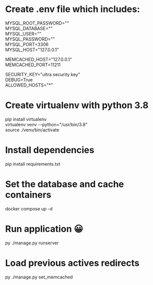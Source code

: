 # Create .env file which includes:

MYSQL_ROOT_PASSWORD=""\
MYSQL_DATABASE=""\
MYSQL_USER=""\
MYSQL_PASSWORD=""\
MYSQL_PORT=3306\
MYSQL_HOST="127.0.0.1"

MEMCACHED_HOST="127.0.0.1"\
MEMCACHED_PORT=11211

SECURITY_KEY="ultra security key"\
DEBUG=True\
ALLOWED_HOSTS="\*"

# Create virtualenv with python 3.8

pip install virtualenv\
virtualenv venv --python="/usr/bin/3.8"\
source ./venv/bin/activate

# Install dependencies

pip install requirements.txt

# Set the database and cache containers

docker compose up -d

# Run application 😀

py ./manage.py runserver

# Load previous actives redirects

py ./manage.py set_memcached
